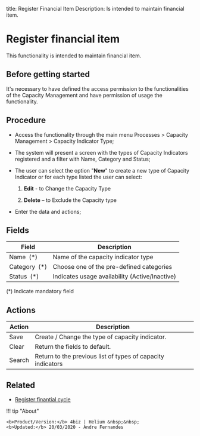 title: Register Financial Item 
Description: Is intended to maintain financial item.

# Register financial item

This functionality is intended to maintain financial item.

## Before getting started

It's necessary to have defined the access permission to the functionalities of the Capacity Management and have permission of usage the functionality.

## Procedure

-   Access the functionality through the main menu Processes \> Capacity Management \> Capacity Indicator Type;

-   The system will present a screen with the types of Capacity Indicators registered and a filter with Name, Category and Status;

-   The user can select the option "**New**" to create a new type of Capacity Indicator or for each type listed the user can select:

    1.  **Edit** - to Change the Capacity Type

    2.  **Delete** – to Exclude the Capacity type

-   Enter the data and actions;

## Fields


| Field         | Description                                                                                  |
|---------------|----------------------------------------------------------------------------------------------|
| Name  (*)     | Name of the capacity indicator type                                                          |
| Category  (*) | Choose one of the pre-defined categories                                                     |
| Status  (*)   | Indicates usage availability (Active/Inactive)                                               |

(*) Indicate mandatory field

## Actions

| Action     | Description                                                 |
|------------|-------------------------------------------------------------|
| Save       | Create / Change the type of capacity indicator.             |
| Clear      | Return the fields to default.                               |
| Search     | Return to the previous list of types of capacity indicators |

## Related

- [Register finantial cycle](/en-us/4biz-helium/processes/financial/use/register-financial-cycle.html)

!!! tip "About"

    <b>Product/Version:</b> 4biz | Helium &nbsp;&nbsp;
    <b>Updated:</b> 20/03/2020 - Andre Fernandes
